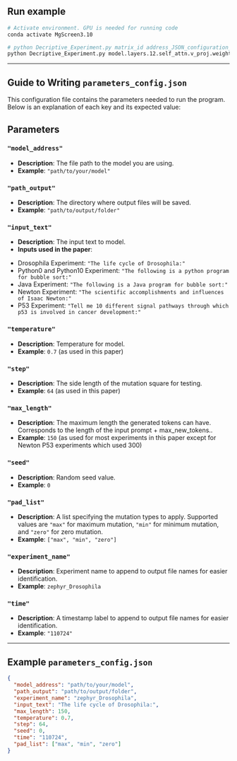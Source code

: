 ## Run example
```bash
# Activate environment. GPU is needed for running code
conda activate MgScreen3.10

# python Decriptive_Experiment.py matrix_id address_JSON_configuration_file
python Decriptive_Experiment.py model.layers.12.self_attn.v_proj.weight  path/to/your/parameters_config.json
```
---

## Guide to Writing `parameters_config.json`

This configuration file contains the parameters needed to run the program. Below is an explanation of each key and its expected value:

## Parameters

### `"model_address"`
- **Description**: The file path to the model you are using.
- **Example**: `"path/to/your/model"`

### `"path_output"`
- **Description**: The directory where output files will be saved.
- **Example**: `"path/to/output/folder"`

### `"input_text"`
- **Description**: The input text to model.
- **Inputs used in the paper**: 
* Drosophila Experiment: `"The life cycle of Drosophila:"`
* Python0 and Python10 Experiment: `"The following is a python program for bubble sort:"`
* Java Experiment: `"The following is a Java program for bubble sort:"`
* Newton Experiment: `"The scientific accomplishments and influences of Isaac Newton:"`
* P53 Experiment: `"Tell me 10 different signal pathways through which p53 is involved in cancer development:"`

### `"temperature"`
- **Description**: Temperature for model.
- **Example**: `0.7` (as used in this paper)

### `"step"`
- **Description**: The side length of the mutation square for testing.
- **Example**: `64` (as used in this paper)

### `"max_length"`
- **Description**: The maximum length the generated tokens can have. Corresponds to the length of the input prompt + max_new_tokens..
- **Example**: `150` (as used for most experiments in this paper except for Newton P53 experiments which used 300)

### `"seed"`
- **Description**: Random seed value.
- **Example**: `0`

### `"pad_list"`
- **Description**: A list specifying the mutation types to apply. Supported values are `"max"` for maximum mutation, `"min"` for minimum mutation, and `"zero"` for zero mutation.
- **Example**: `["max", "min", "zero"]`

### `"experiment_name"`
- **Description**: Experiment name to append to output file names for easier identification.
- **Example**: `zephyr_Drosophila`

### `"time"`
- **Description**: A timestamp label to append to output file names for easier identification.
- **Example**: `"110724"`
---

## Example `parameters_config.json`

```json
{
  "model_address": "path/to/your/model",
  "path_output": "path/to/output/folder",
  "experiment_name": "zephyr_Drosophila",
  "input_text": "The life cycle of Drosophila:",
  "max_length": 150,
  "temperature": 0.7,
  "step": 64,
  "seed": 0,
  "time": "110724",
  "pad_list": ["max", "min", "zero"]
}

